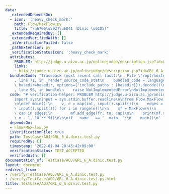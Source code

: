```yaml
---
data:
  _extendedDependsOn:
  - icon: ':heavy_check_mark:'
    path: Flow/MaxFlow.py
    title: "\u6700\u5927\u6D41 (Dinic \u6CD5)"
  _extendedRequiredBy: []
  _extendedVerifiedWith: []
  _isVerificationFailed: false
  _pathExtension: py
  _verificationStatusIcon: ':heavy_check_mark:'
  attributes:
    PROBLEM: http://judge.u-aizu.ac.jp/onlinejudge/description.jsp?id=GRL_6_A
    links:
    - http://judge.u-aizu.ac.jp/onlinejudge/description.jsp?id=GRL_6_A
  bundledCode: "Traceback (most recent call last):\n  File \"/opt/hostedtoolcache/Python/3.10.5/x64/lib/python3.10/site-packages/onlinejudge_verify/documentation/build.py\"\
    , line 71, in _render_source_code_stat\n    bundled_code = language.bundle(stat.path,\
    \ basedir=basedir, options={'include_paths': [basedir]}).decode()\n  File \"/opt/hostedtoolcache/Python/3.10.5/x64/lib/python3.10/site-packages/onlinejudge_verify/languages/python.py\"\
    , line 96, in bundle\n    raise NotImplementedError\nNotImplementedError\n"
  code: "# verification-helper: PROBLEM http://judge.u-aizu.ac.jp/onlinejudge/description.jsp?id=GRL_6_A\n\
    import sys\ninput = sys.stdin.buffer.readline\n\nfrom Flow.MaxFlow import MaxFlow\n\
    \n\ndef main():\n    v, e = map(int, input().split())\n    edges = [list(map(int,\
    \ input().split())) for i in range(e)]\n\n    mf = MaxFlow(v)\n    for fr, to,\
    \ cap in edges:\n        mf.add_edge(fr, to, cap)\n\n    print(mf.max_flow(0,\
    \ v - 1, 10 ** 9))\n\n\nif __name__ == '__main__':\n    main()\n"
  dependsOn:
  - Flow/MaxFlow.py
  isVerificationFile: true
  path: TestCase/AOJ/GRL_6_A.dinic.test.py
  requiredBy: []
  timestamp: '2022-01-04 20:45:42+09:00'
  verificationStatus: TEST_ACCEPTED
  verifiedWith: []
documentation_of: TestCase/AOJ/GRL_6_A.dinic.test.py
layout: document
redirect_from:
- /verify/TestCase/AOJ/GRL_6_A.dinic.test.py
- /verify/TestCase/AOJ/GRL_6_A.dinic.test.py.html
title: TestCase/AOJ/GRL_6_A.dinic.test.py
---
```

